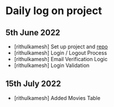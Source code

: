 # Daily log on project


## 5th June 2022

- [rithulkamesh] Set up project and [repo](https://github.com/rithulkamesh/watchflix)
- [rithulkamesh] Login / Logout Process
- [rithulkamesh] Email Verification Logic
- [rithulkamesh] Login Validation

## 15th July 2022
- [rithulkamesh] Added Movies Table

